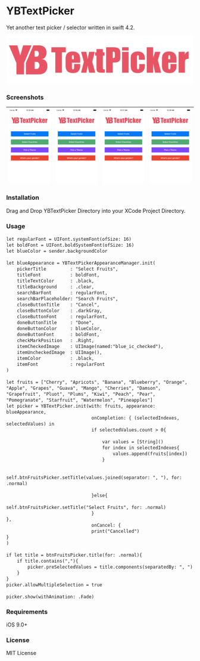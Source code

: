 # YBTextPicker
Yet another text picker / selector written in swift 4.2.

![](https://github.com/YahyaBagia/YBTextPicker/blob/master/YBTextPicker/Images/YBTextPicker_Logo.png)

### Screenshots
|![](https://github.com/YahyaBagia/YBTextPicker/blob/master/YBTextPicker/Images/YBTextPicker1.gif)|![](https://github.com/YahyaBagia/YBTextPicker/blob/master/YBTextPicker/Images/YBTextPicker2.gif)|![](https://github.com/YahyaBagia/YBTextPicker/blob/master/YBTextPicker/Images/YBTextPicker3.gif)|![](https://github.com/YahyaBagia/YBTextPicker/blob/master/YBTextPicker/Images/YBTextPicker4.gif)|
| ------------- | ------------- | ------------- | -------------: |

### Installation
Drag and Drop YBTextPicker Directory into your XCode Project Directory.

### Usage
```
let regularFont = UIFont.systemFont(ofSize: 16)
let boldFont = UIFont.boldSystemFont(ofSize: 16)
let blueColor = sender.backgroundColor
        
let blueAppearance = YBTextPickerAppearanceManager.init(
    pickerTitle         : "Select Fruits",
    titleFont           : boldFont,
    titleTextColor      : .black,
    titleBackground     : .clear,
    searchBarFont       : regularFont,
    searchBarPlaceholder: "Search Fruits",
    closeButtonTitle    : "Cancel",
    closeButtonColor    : .darkGray,
    closeButtonFont     : regularFont,
    doneButtonTitle     : "Done",
    doneButtonColor     : blueColor,
    doneButtonFont      : boldFont,
    checkMarkPosition   : .Right,
    itemCheckedImage    : UIImage(named:"blue_ic_checked"),
    itemUncheckedImage  : UIImage(),
    itemColor           : .black,
    itemFont            : regularFont
)

let fruits = ["Cherry", "Apricots", "Banana", "Blueberry", "Orange", "Apple", "Grapes", "Guava", "Mango", "Cherries", "Damson", "Grapefruit", "Pluot", "Plums", "Kiwi", "Peach", "Pear", "Pomegranate", "Starfruit", "Watermelon", "Pineapples"]
let picker = YBTextPicker.init(with: fruits, appearance: blueAppearance,
                                onCompletion: { (selectedIndexes, selectedValues) in
                                if selectedValues.count > 0{
                                    
                                    var values = [String]()
                                    for index in selectedIndexes{
                                        values.append(fruits[index])
                                    }
                                    
                                    self.btnFruitsPicker.setTitle(values.joined(separator: ", "), for: .normal)
                                    
                                }else{
                                    self.btnFruitsPicker.setTitle("Select Fruits", for: .normal)
                                }
},
                                onCancel: {
                                print("Cancelled")
}
)

if let title = btnFruitsPicker.title(for: .normal){
    if title.contains(","){
        picker.preSelectedValues = title.components(separatedBy: ", ")
    }
}
picker.allowMultipleSelection = true

picker.show(withAnimation: .Fade)
```

### Requirements
iOS 9.0+

### License
MIT License
